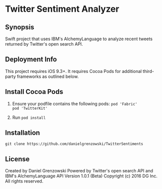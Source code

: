 # Twitter Sentiment Analyzer

## Synopsis
Swift project that uses IBM's AlchemyLanguage to analyze recent tweets returned by Twitter's open search API.

## Deployment Info
This project requires iOS 9.3+. It requires Cocoa Pods for additional third-party frameworks as outlined below.

## Install Cocoa Pods
1. Ensure your podfile contains the following pods:
`pod 'Fabric'`<br />
`pod 'TwitterKit'`<br />

2. Run `pod install`

## Installation
`git clone https://github.com/danielgrenzowski/TwitterSentiments`

## License
Created by Daniel Grenzowski
Powered by Twitter's open search API and IBM's AlchemyLanguage API
Version 1.0.1 (Beta)
Copyright (c) 2016 DG Inc. All rights reserved.